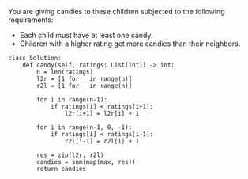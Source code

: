 You are giving candies to these children subjected to the following requirements:  

* Each child must have at least one candy.  
* Children with a higher rating get more candies than their neighbors.  

```
class Solution:
    def candy(self, ratings: List[int]) -> int:
        n = len(ratings)
        l2r = [1 for _ in range(n)]
        r2l = [1 for _ in range(n)]
        
        for i in range(n-1):
            if ratings[i] < ratings[i+1]:
                l2r[i+1] = l2r[i] + 1
                
        for i in range(n-1, 0, -1):
            if ratings[i] < ratings[i-1]:
                r2l[i-1] = r2l[i] + 1  
        
        res = zip(l2r, r2l)
        candies = sum(map(max, res))
        return candies
```
